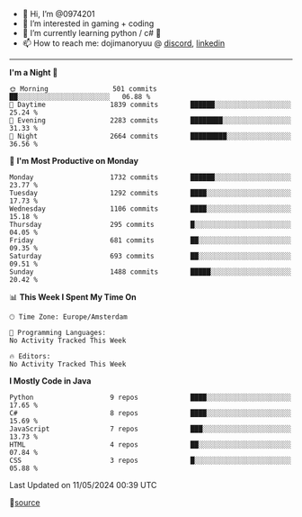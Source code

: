 - 👋 Hi, I’m @0974201
- 👀 I’m interested in gaming + coding
- 🌱 I’m currently learning python / c# 🐍
- 📫 How to reach me: dojimanoryuu @ [discord](https://discord.com "please let me know that you found me on github"), [linkedin](https://www.linkedin.com/in/sonprakiki/)  

<!---
0974201/0974201 is a ✨ special ✨ repository because its `README.md` (this file) appears on your GitHub profile.
You can click the Preview link to take a look at your changes.
--->

----
<!--START_SECTION:waka-->
**I'm a Night 🦉** 

```text
🌞 Morning                501 commits         ██░░░░░░░░░░░░░░░░░░░░░░░   06.88 % 
🌆 Daytime                1839 commits        ██████░░░░░░░░░░░░░░░░░░░   25.24 % 
🌃 Evening                2283 commits        ████████░░░░░░░░░░░░░░░░░   31.33 % 
🌙 Night                  2664 commits        █████████░░░░░░░░░░░░░░░░   36.56 % 
```
📅 **I'm Most Productive on Monday** 

```text
Monday                   1732 commits        ██████░░░░░░░░░░░░░░░░░░░   23.77 % 
Tuesday                  1292 commits        ████░░░░░░░░░░░░░░░░░░░░░   17.73 % 
Wednesday                1106 commits        ████░░░░░░░░░░░░░░░░░░░░░   15.18 % 
Thursday                 295 commits         █░░░░░░░░░░░░░░░░░░░░░░░░   04.05 % 
Friday                   681 commits         ██░░░░░░░░░░░░░░░░░░░░░░░   09.35 % 
Saturday                 693 commits         ██░░░░░░░░░░░░░░░░░░░░░░░   09.51 % 
Sunday                   1488 commits        █████░░░░░░░░░░░░░░░░░░░░   20.42 % 
```


📊 **This Week I Spent My Time On** 

```text
🕑︎ Time Zone: Europe/Amsterdam

💬 Programming Languages: 
No Activity Tracked This Week

🔥 Editors: 
No Activity Tracked This Week
```

**I Mostly Code in Java** 

```text
Python                   9 repos             ████░░░░░░░░░░░░░░░░░░░░░   17.65 % 
C#                       8 repos             ████░░░░░░░░░░░░░░░░░░░░░   15.69 % 
JavaScript               7 repos             ███░░░░░░░░░░░░░░░░░░░░░░   13.73 % 
HTML                     4 repos             ██░░░░░░░░░░░░░░░░░░░░░░░   07.84 % 
CSS                      3 repos             █░░░░░░░░░░░░░░░░░░░░░░░░   05.88 % 
```




 Last Updated on 11/05/2024 00:39 UTC
<!--END_SECTION:waka-->
🔗[source](https://github.com/anmol098/waka-readme-stats/)
